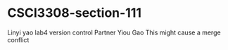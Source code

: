 # CSCI3308-section-111
Linyi yao lab4 version control
Partner Yiou Gao
This might cause a merge conflict
